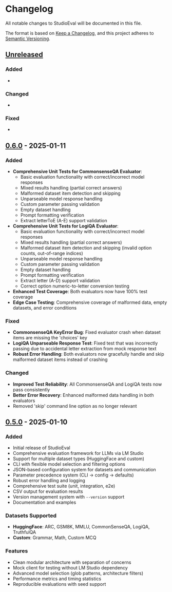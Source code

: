 # Changelog

All notable changes to StudioEval will be documented in this file.

The format is based on [Keep a Changelog](https://keepachangelog.com/en/1.0.0/),
and this project adheres to [Semantic Versioning](https://semver.org/spec/v2.0.0.html).

## [Unreleased]

### Added
- 

### Changed
- 

### Fixed
- 

## [0.6.0] - 2025-01-11

### Added
- **Comprehensive Unit Tests for CommonsenseQA Evaluator**:
  - Basic evaluation functionality with correct/incorrect model responses
  - Mixed results handling (partial correct answers)
  - Malformed dataset item detection and skipping
  - Unparseable model response handling
  - Custom parameter passing validation
  - Empty dataset handling
  - Prompt formatting verification
  - Extract letterToE (A-E) support validation
- **Comprehensive Unit Tests for LogiQA Evaluator**:
  - Basic evaluation functionality with correct/incorrect model responses
  - Mixed results handling (partial correct answers)
  - Malformed dataset item detection and skipping (invalid option counts, out-of-range indices)
  - Unparseable model response handling
  - Custom parameter passing validation
  - Empty dataset handling
  - Prompt formatting verification
  - Extract letter (A-D) support validation
  - Correct option numeric-to-letter conversion testing
- **Enhanced Test Coverage**: Both evaluators now have 100% test coverage
- **Edge Case Testing**: Comprehensive coverage of malformed data, empty datasets, and error conditions

### Fixed
- **CommonsenseQA KeyError Bug**: Fixed evaluator crash when dataset items are missing the 'choices' key
- **LogiQA Unparseable Response Test**: Fixed test that was incorrectly passing due to accidental letter extraction from mock response text
- **Robust Error Handling**: Both evaluators now gracefully handle and skip malformed dataset items instead of crashing

### Changed
- **Improved Test Reliability**: All CommonsenseQA and LogiQA tests now pass consistently
- **Better Error Recovery**: Enhanced malformed data handling in both evaluators
- Removed 'skip' command line option as no longer relevant

## [0.5.0] - 2025-01-10

### Added
- Initial release of StudioEval
- Comprehensive evaluation framework for LLMs via LM Studio
- Support for multiple dataset types (HuggingFace and custom)
- CLI with flexible model selection and filtering options
- JSON-based configuration system for datasets and communication
- Parameter precedence system (CLI → config → defaults)
- Robust error handling and logging
- Comprehensive test suite (unit, integration, e2e)
- CSV output for evaluation results
- Version management system with `--version` support
- Documentation and examples

### Datasets Supported
- **HuggingFace**: ARC, GSM8K, MMLU, CommonSenseQA, LogiQA, TruthfulQA
- **Custom**: Grammar, Math, Custom MCQ

### Features
- Clean modular architecture with separation of concerns
- Mock client for testing without LM Studio dependency
- Advanced model selection (glob patterns, architecture filters)
- Performance metrics and timing statistics
- Reproducible evaluations with seed support

[Unreleased]: https://github.com/davalaw/Studioeval/compare/v0.6.0...HEAD
[0.6.0]: https://github.com/davealaw/Studioeval/compare/v0.5.0...v0.6.0
[0.5.0]: https://github.com/davealaw/StudioEval/releases/tag/v0.5.0

